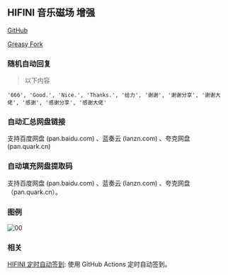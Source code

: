## HIFINI 音乐磁场 增强

[GitHub](https://github.com/ewigl/hifini-enhanced)

[Greasy Fork](https://greasyfork.org/zh-CN/scripts/502411-hifini-%E9%9F%B3%E4%B9%90%E7%A3%81%E5%9C%BA-%E5%A2%9E%E5%BC%BA)

### 随机自动回复

> 以下内容

    '666', 'Good.', 'Nice.', 'Thanks.', '给力', '谢谢', '谢谢分享', '谢谢大佬', '感谢', '感谢分享', '感谢大佬'

### 自动汇总网盘链接

支持百度网盘 (pan.baidu.com) 、蓝奏云 (lanzn.com) 、夸克网盘 (pan.quark.cn)

### 自动填充网盘提取码

支持百度网盘 (pan.baidu.com) 、蓝奏云 (lanzn.com) 、夸克网盘（pan.quark.cn）。

### 图例

![00](https://raw.githubusercontent.com/ewigl/hus/main/images/00.png)

### 相关

[HIFINI 定时自动签到](https://github.com/ewigl/hifini-auto-checkin): 使用 GitHub Actions 定时自动签到。
